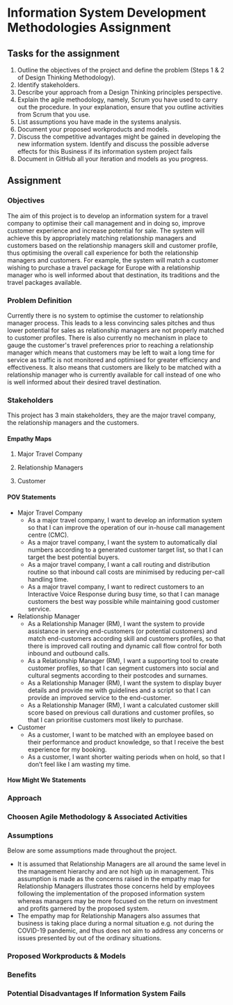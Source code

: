 # Information System Development Methodologies Assignment

## Tasks for the assignment
1. Outline the objectives of the project and define the problem (Steps 1 & 2 of Design Thinking Methodology).
2. Identify stakeholders.
3. Describe your approach from a Design Thinking principles perspective.
4. Explain the agile methodology, namely, Scrum you have used to carry out the procedure. In your explanation, ensure that you outline activities from Scrum that you use.
5. List assumptions you have made in the systems analysis.
6. Document your proposed workproducts and models.
7. Discuss the competitive advantages might be gained in developing the new information system. Identify and discuss the possible adverse effects for this Business if its information system project fails
8. Document in GitHub all your iteration and models as you progress.

## Assignment  

### Objectives 
The aim of this project is to develop an information system for a travel company to optimise their call management and in doing so, improve customer experience and increase potential for sale.
The system will achieve this by appropriately matching relationship managers and customers based on the relationship managers skill and customer profile, thus optimising the overall call experience for both the relationship managers and customers. 
For example, the system will match a customer wishing to purchase a travel package for Europe with a relationship manager who is well informed about that destination, its traditions and the travel packages available. 


### Problem Definition 
Currently there is no system to optimise the customer to relationship manager process. This leads to a less convincing sales pitches and thus lower potential for sales as relationship managers are not properly matched to customer profiles. There is also currently no mechanism in place to gauge the customer's travel preferences prior to reaching a relationship manager which means that customers may be left to wait a long time for service as traffic is not monitored and optimised for greater efficiency and effectiveness. It also means that customers are likely to be matched with a relationship manager who is currently available for call instead of one who is well informed about their desired travel destination. 

### Stakeholders 
This project has 3 main stakeholders, they are the major travel company, the relationship managers and the customers.

#### Empathy Maps
1. Major Travel Company

2. Relationship Managers

3. Customer

#### POV Statements
* Major Travel Company
    * As a major travel company, I want to develop an information system so that I can improve the operation of our in-house call management centre (CMC).
    * As a major travel company, I want the system to automatically dial numbers according to a generated customer target list, so that I can target the best potential buyers. 
    * As a major travel company, I want a call routing and distribution routine so that inbound call costs are minimised by reducing per-call handling time.
    * As a major travel company, I want to redirect customers to an Interactive Voice Response during busy time, so that I can manage customers the best way possible while maintaining good customer service.
* Relationship Manager
    * As a Relationship Manager (RM), I want the system to provide assistance in serving end-customers (or potential customers) and match end-customers according skill and customers profiles, so that there is improved call routing and dynamic call flow control for both inbound and outbound calls.
    * As a Relationship Manager (RM), I want a supporting tool to create customer profiles, so that I can segment customers into social and cultural segments according to their postcodes and surnames.
    * As a Relationship Manager (RM), I want the system to display buyer details and provide me with guidelines and a script so that I can provide an improved service to the end-customer.
    * As a Relationship Manager (RM), I want a calculated customer skill score based on previous call durations and customer profiles, so that I can prioritise customers most likely to purchase.
* Customer
    * As a customer, I want to be matched with an employee based on their performance and product knowledge, so that I receive the best experience for my booking.
    * As a customer, I want shorter waiting periods when on hold, so that I don’t feel like I am wasting my time.

#### How Might We Statements


### Approach


### Choosen Agile Methodology & Associated Activities 


### Assumptions 
Below are some assumptions made throughout the project. 
* It is assumed that Relationship Managers are all around the same level in the management hierarchy and are not high up in management. This assumption is made as the concerns raised in the empathy map for Relationship Managers illustrates those concerns held by employees following the implementation of the proposed information system whereas managers may be more focused on the return on investment and profits garnered by the proposed system.
* The empathy map for Relationship Managers also assumes that business is taking place during a normal situation e.g. not during the COVID-19 pandemic, and thus does not aim to address any concerns or issues presented by out of the ordinary situations. 


### Proposed Workproducts & Models


### Benefits 


### Potential Disadvantages If Information System Fails 
